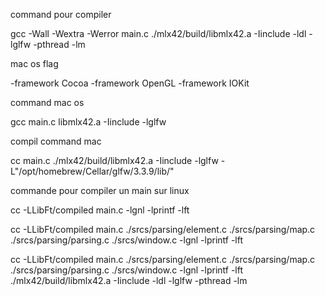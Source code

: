 command pour compiler

gcc -Wall -Wextra -Werror main.c ./mlx42/build/libmlx42.a -Iinclude -ldl -lglfw -pthread -lm

mac os flag

-framework Cocoa -framework OpenGL -framework IOKit

command mac os

gcc main.c libmlx42.a -Iinclude -lglfw

compil command mac

cc main.c ./mlx42/build/libmlx42.a -Iinclude -lglfw -L"/opt/homebrew/Cellar/glfw/3.3.9/lib/"


commande pour compiler un main sur linux 

cc -LLibFt/compiled  main.c -lgnl -lprintf -lft

cc -LLibFt/compiled  main.c ./srcs/parsing/element.c ./srcs/parsing/map.c ./srcs/parsing/parsing.c ./srcs/window.c  -lgnl -lprintf -lft

 cc -LLibFt/compiled  main.c ./srcs/parsing/element.c ./srcs/parsing/map.c ./srcs/parsing/parsing.c ./srcs/window.c  -lgnl -lprintf -lft ./mlx42/build/libmlx42.a -Iinclude -ldl -lglfw -pthread -lm